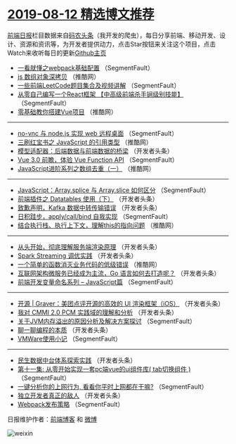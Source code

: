 # [2019-08-12 精选博文推荐](http://hao.caibaojian.com/date/2019/08/12)

[前端日报](http://caibaojian.com/c/news)栏目数据来自[码农头条](http://hao.caibaojian.com/)（我开发的爬虫），每日分享前端、移动开发、设计、资源和资讯等，为开发者提供动力，点击Star按钮来关注这个项目，点击Watch来收听每日的更新[Github主页](https://github.com/kujian/frontendDaily)
* [一看就懂之webpack基础配置](http://hao.caibaojian.com/121050.html) （SegmentFault）
* [js 数组对象深拷贝](http://hao.caibaojian.com/121092.html) （推酷网）
* [一些前端LeetCode题目集合及视频讲解](http://hao.caibaojian.com/121046.html) （SegmentFault）
* [从零自己编写一个React框架    【中高级前端杀手锏级别技能】](http://hao.caibaojian.com/121037.html) （SegmentFault）
* [零基础教你搭建Vue项目](http://hao.caibaojian.com/121087.html) （推酷网）

***
* [no-vnc 与 node.js 实现 web 远程桌面](http://hao.caibaojian.com/121042.html) （SegmentFault）
* [三刷红宝书之 JavaScript 的引用类型](http://hao.caibaojian.com/121091.html) （推酷网）
* [模型适配器：后端数据与前端数据的桥梁](http://hao.caibaojian.com/121057.html) （开发者头条）
* [Vue 3.0 前瞻，体验 Vue Function API](http://hao.caibaojian.com/121036.html) （SegmentFault）
* [JavaScript进阶系列之数组去重（一）](http://hao.caibaojian.com/121086.html) （推酷网）

***
* [JavaScript：Array.splice 与 Array.slice 如何区分](http://hao.caibaojian.com/121045.html) （SegmentFault）
* [前端插件之 Datatables 使用（下）](http://hao.caibaojian.com/121054.html) （开发者头条）
* [致歉声明，Kafka 数据中转传输错误](http://hao.caibaojian.com/121065.html) （开发者头条）
* [日积跬步，apply/call/bind 自我实现](http://hao.caibaojian.com/121044.html) （SegmentFault）
* [结合执行栈、执行上下文，理解this的指向问题](http://hao.caibaojian.com/121093.html) （推酷网）

***
* [从头开始，彻底理解服务端渲染原理](http://hao.caibaojian.com/121055.html) （开发者头条）
* [Spark Streaming 调优实践](http://hao.caibaojian.com/121066.html) （开发者头条）
* [一个简单的函数消灭业务代码的低级错误](http://hao.caibaojian.com/121094.html) （推酷网）
* [互联网架构微服务已经成为主流，Go 语言如何去打造呢？](http://hao.caibaojian.com/121056.html) （开发者头条）
* [前端开发变量命名系列 &#8211; JavaScript篇](http://hao.caibaojian.com/121035.html) （SegmentFault）

***
* [开源 | Graver：美团点评开源的高效的 UI 渲染框架（iOS）](http://hao.caibaojian.com/121067.html) （开发者头条）
* [我对 CMMI 2.0 PCM 实践域的理解和分析](http://hao.caibaojian.com/121068.html) （开发者头条）
* [关于JVM内存溢出的原因分析及解决方案探讨](http://hao.caibaojian.com/121047.html) （SegmentFault）
* [聊一聊编程的本质](http://hao.caibaojian.com/121058.html) （开发者头条）
* [VMWare使用小记](http://hao.caibaojian.com/121048.html) （SegmentFault）

***
* [民生数据中台体系探索实践](http://hao.caibaojian.com/121059.html) （开发者头条）
* [第十一集: 从零开始实现一套pc端vue的ui组件库( tab切换组件 )](http://hao.caibaojian.com/121038.html) （SegmentFault）
* [一键分析你的上网行为, 看看你平时上网都在干嘛?](http://hao.caibaojian.com/121049.html) （SegmentFault）
* [独立开发者真正的敌人](http://hao.caibaojian.com/121060.html) （开发者头条）
* [Webpack发布策略](http://hao.caibaojian.com/121039.html) （SegmentFault）

日报维护作者：[前端博客](http://caibaojian.com/) 和 [微博](http://caibaojian.com/go/weibo)

![weixin](https://user-images.githubusercontent.com/3055447/38468989-651132ac-3b80-11e8-8e6b-15122322a9d7.png)